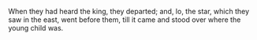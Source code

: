 When they had heard the king, they departed; and, lo, the star, which they saw in the east, went before them, till it came and stood over where the young child was.
